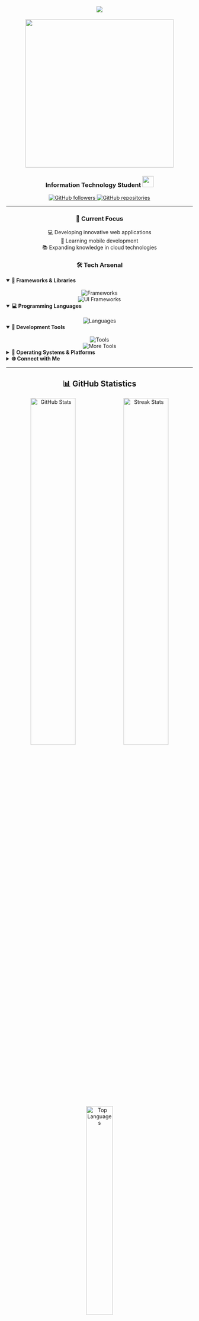 <h1 align="center">
    <img src="https://readme-typing-svg.herokuapp.com?font=Kanit&weight=600&size=40&center=true&vCenter=true&width=800&height=100&duration=4000&lines=Welcome+to+my+Digital+World!+%F0%9F%8C%9F;I'm+Thanwa%2C+Pongsakorn+Thongrak!;Always+Learning%2C+Always+Growing!+%F0%9F%8C%B1" />
</h1>

<div align="center">
    <img src="https://media.giphy.com/media/qgQUggAC3Pfv687qPC/giphy.gif" width="400px"/>
</div>

<h3 align="center">
    Information Technology Student
    <img src="https://media.tenor.com/uUNcnHwYJQEAAAAj/running-pikachu-transparent-snivee.gif" height="30px"/>
</h3>

<div align="center">
    <a href="https://github.com/decemberlnwza007">
        <img src="https://img.shields.io/github/followers/decemberlnwza007?label=Followers&style=social" alt="GitHub followers">
    </a>
    <a href="https://github.com/decemberlnwza007?tab=repositories">
        <img src="https://img.shields.io/badge/Projects-View%20All-blue?style=flat&logo=github" alt="GitHub repositories">
    </a>
</div>

---

<h3 align="center">🎯 Current Focus</h3>
<p align="center">
    💻 Developing innovative web applications<br>
    📱 Learning mobile development<br>
    📚 Expanding knowledge in cloud technologies
</p>

<h3 align="center">🛠️ Tech Arsenal</h3>

<details open>
<summary><b>🚀 Frameworks & Libraries</b></summary>
<br>
<div align="center">
    <img src="https://skillicons.dev/icons?i=react,vue,vite,nextjs,nodejs,express,laravel,flask,jquery" alt="Frameworks"/>
    <br>
    <img src="https://skillicons.dev/icons?i=bootstrap,materialui,tailwind,threejs" alt="UI Frameworks"/>
</div>
</details>

<details open>
<summary><b>💻 Programming Languages</b></summary>
<br>
<div align="center">
    <img src="https://skillicons.dev/icons?i=html,css,php,py,js,ts,c,cs,flutter" alt="Languages"/>
</div>
</details>

<details open>
<summary><b>🔧 Development Tools</b></summary>
<br>
<div align="center">
    <img src="https://skillicons.dev/icons?i=bash,blender,bun,docker,figma,firebase,git,github,vscode" alt="Tools"/>
    <br>
    <img src="https://skillicons.dev/icons?i=gmail,mysql,npm,ps,ai,postman,pr,vercel,arduino,pycharm" alt="More Tools"/>
</div>
</details>

<details>
<summary><b>💫 Operating Systems & Platforms</b></summary>
<br>
<div align="center">
    <img src="https://skillicons.dev/icons?i=windows,kali,linux,ubuntu,apple" alt="OS"/>
</div>
</details>

<details>
<summary><b>🌐 Connect with Me</b></summary>
<br>
<div align="center">
    <img src="https://skillicons.dev/icons?i=instagram,discord,twitter" alt="Social Media"/>
</div>
</details>

---

<h2 align="center">📊 GitHub Statistics</h2>

<div align="center">
    <img width="49%" src="https://github-readme-stats-salesp07.vercel.app/api?username=decemberlnwza007&count_private=true&show_icons=true&theme=tokyonight&hide_border=true" alt="GitHub Stats" />
    <img width="49%" src="https://github-readme-streak-stats.herokuapp.com/?user=decemberlnwza007&theme=tokyonight&hide_border=true" alt="Streak Stats" />
</div>

<div align="center">
    <img width="38%" src="https://github-readme-stats-salesp07.vercel.app/api/top-langs/?username=decemberlnwza007&layout=compact&theme=tokyonight&hide_border=true&hide=HTML&langs_count=8" alt="Top Languages" />
</div>

---

<div align="center">
    <img src="https://komarev.com/ghpvc/?username=decemberlnwza007&color=blueviolet&style=flat-square&label=Profile+Views" alt="Profile Views"/>
</div>

<h3 align="center">Thank you for visiting! 🙏</h3>
